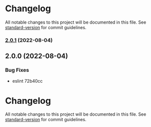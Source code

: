 # Changelog

All notable changes to this project will be documented in this file. See [standard-version](https://github.com/conventional-changelog/standard-version) for commit guidelines.

### [2.0.1](https://github.com/mokkapps/changelog-generator-demo/compare/v2.0.0...v2.0.1) (2022-08-04)

## 2.0.0 (2022-08-04)


### Bug Fixes

* eslint 72b40cc

# Changelog

All notable changes to this project will be documented in this file. See [standard-version](https://github.com/conventional-changelog/standard-version) for commit guidelines.

